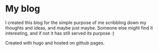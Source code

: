 # My blog

I created this blog for the simple purpose of me scribbling down my thoughts and ideas, and maybe just maybe. Someone else might find it interesting, and if not it has still served its purpose :)

Created with hugo and hosted on github pages.

